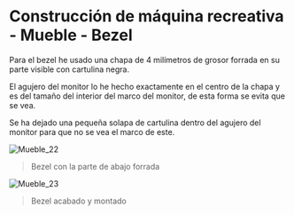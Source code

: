 # Construcción de máquina recreativa - Mueble - Bezel

Para el bezel he usado una chapa de 4 milímetros de grosor forrada en su parte visible con cartulina negra.

El agujero del monitor lo he hecho exactamente en el centro de la chapa y es del tamaño del interior del marco del monitor, de esta forma se evita que se vea.

Se ha dejado una pequeña solapa de cartulina dentro del agujero del monitor para que no se vea el marco de este.

![Mueble_22](http://imageshack.com/a/img537/2249/oPcSoq.jpg "Bezel con la parte de abajo forrada")
> Bezel con la parte de abajo forrada


![Mueble_23](http://imageshack.com/a/img661/458/Rcb6Zd.jpg "Bezel acabado y montado")
> Bezel acabado y montado
